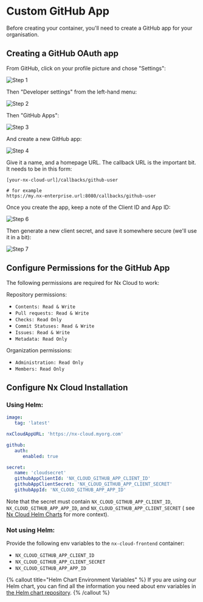 # Custom GitHub App

Before creating your container, you'll need to create a GitHub app for your organisation.

## Creating a GitHub OAuth app

From GitHub, click on your profile picture and chose "Settings":

![Step 1](/nx-cloud/enterprise/on-premise/images/github_auth_step_1.png)

Then "Developer settings" from the left-hand menu:

![Step 2](/nx-cloud/enterprise/on-premise/images/github_auth_step_2.png)

Then "GitHub Apps":

![Step 3](/nx-cloud/enterprise/on-premise/images/github_custom_app_step_3.avif)

And create a new GitHub app:

![Step 4](/nx-cloud/enterprise/on-premise/images/github_custom_app_step_5.avif)

Give it a name, and a homepage URL. The callback URL is the important bit. It needs to be in this form:

```
[your-nx-cloud-url]/callbacks/github-user

# for example
https://my.nx-enterprise.url:8080/callbacks/github-user
```

Once you create the app, keep a note of the Client ID and App ID:

![Step 6](/nx-cloud/enterprise/on-premise/images/github_custom_app_step_6.avif)

Then generate a new client secret, and save it somewhere secure (we'll use it in a bit):

![Step 7](/nx-cloud/enterprise/on-premise/images/github_auth_step_7.png)

## Configure Permissions for the GitHub App

The following permissions are required for Nx Cloud to work:

Repository permissions:

-  `Contents: Read & Write`
-  `Pull requests: Read & Write`
-  `Checks: Read Only`
-  `Commit Statuses: Read & Write`
-  `Issues: Read & Write`
-  `Metadata: Read Only`

Organization permissions:

-  `Administration: Read Only`
-  `Members: Read Only`

## Configure Nx Cloud Installation

### Using Helm:

```yaml
image:
   tag: 'latest'

nxCloudAppURL: 'https://nx-cloud.myorg.com'

github:
   auth:
      enabled: true

secret:
   name: 'cloudsecret'
   githubAppClientId: 'NX_CLOUD_GITHUB_APP_CLIENT_ID'
   githubAppClientSecret: 'NX_CLOUD_GITHUB_APP_CLIENT_SECRET'
   githubAppId: 'NX_CLOUD_GITHUB_APP_APP_ID'
```

Note that the secret must contain `NX_CLOUD_GITHUB_APP_CLIENT_ID`, `NX_CLOUD_GITHUB_APP_APP_ID`, and `NX_CLOUD_GITHUB_APP_CLIENT_SECRET` (
see [Nx Cloud Helm Charts](https://github.com/nrwl/nx-cloud-helm) for more context).

### Not using Helm:

Provide the following env variables to the `nx-cloud-frontend` container:

-  `NX_CLOUD_GITHUB_APP_CLIENT_ID`
-  `NX_CLOUD_GITHUB_APP_CLIENT_SECRET`
-  `NX_CLOUD_GITHUB_APP_APP_ID`

{% callout title="Helm Chart Environment Variables" %}
If you are using our Helm chart, you can find all the information you need about env variables in [the Helm chart repository](https://github.com/nrwl/nx-cloud-helm/blob/main/AUTH-GUIDE.md).
{% /callout %}

<!-- ## GitHub Enterprise

If you are running a self-hosted version of GitHub (Enterprise Server), you will need to configure one additional
environment variable:

`GITHUB_API_URL=https://custom-github-instance.com`

This will point all auth endpoints to your GitHub server (rather the public one).

{% callout type="check" title="Good to know!" %}
The above environment variable, also helps with setting up the GitHub app integration, so you can have Nx Cloud build
stats directly on your pull request. See full set up instructions [here](/ci/recipes/source-control-integration/github).
{% /callout %} -->
